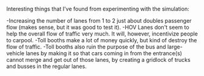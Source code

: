 Interesting things that I've found from experimenting with the simulation:

-Increasing the number of lanes from 1 to 2 just about doubles passenger flow (makes sense, but it was good to test it).
-HOV Lanes don't seem to help the overall flow of traffic very much. It will, however, incentivize people to carpool.
-Toll booths make a lot of money quickly, but kind of destroy the flow of traffic.
-Toll booths also ruin the purpose of the bus and large-vehicle lanes by making it so that cars coming in from the entrance(s) cannot merge and get out of those lanes, by creating a gridlock of trucks and busses in the regular lanes.
